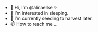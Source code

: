 - 👋 Hi, I’m @alinaerke ✨
- 👀 I’m interested in sleeping.
- 🌱 I’m currently seeding to harvest later.
- 📫 How to reach me ...

<!---
alinaerke/alinaerke is a  special ✨ repository because its `README.md` (this file) appears on your GitHub profile.
You can click the Preview link to take a look at your changes.
--->
